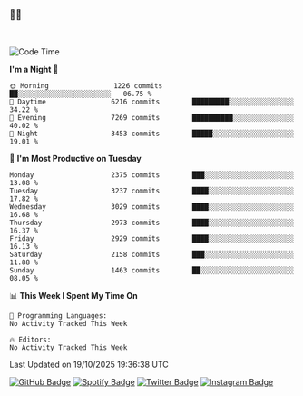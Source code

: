### 🤙🍺

<!-- <a href="https://github-readme-stats.vercel.app/api?username=hzak2xx&count_private=true&show_icons=true&theme=dracula">
  <img align="center" src="https://github-readme-stats.vercel.app/api?username=hzak2xx&count_private=true&show_icons=true&theme=dracula" />
</a>
</br> -->
</br>

<!--START_SECTION:waka-->
![Code Time](http://img.shields.io/badge/Code%20Time-4%2C209%20hrs%2040%20mins-blue)

**I'm a Night 🦉** 

```text
🌞 Morning                1226 commits        ██░░░░░░░░░░░░░░░░░░░░░░░   06.75 % 
🌆 Daytime                6216 commits        █████████░░░░░░░░░░░░░░░░   34.22 % 
🌃 Evening                7269 commits        ██████████░░░░░░░░░░░░░░░   40.02 % 
🌙 Night                  3453 commits        █████░░░░░░░░░░░░░░░░░░░░   19.01 % 
```
📅 **I'm Most Productive on Tuesday** 

```text
Monday                   2375 commits        ███░░░░░░░░░░░░░░░░░░░░░░   13.08 % 
Tuesday                  3237 commits        ████░░░░░░░░░░░░░░░░░░░░░   17.82 % 
Wednesday                3029 commits        ████░░░░░░░░░░░░░░░░░░░░░   16.68 % 
Thursday                 2973 commits        ████░░░░░░░░░░░░░░░░░░░░░   16.37 % 
Friday                   2929 commits        ████░░░░░░░░░░░░░░░░░░░░░   16.13 % 
Saturday                 2158 commits        ███░░░░░░░░░░░░░░░░░░░░░░   11.88 % 
Sunday                   1463 commits        ██░░░░░░░░░░░░░░░░░░░░░░░   08.05 % 
```


📊 **This Week I Spent My Time On** 

```text
💬 Programming Languages: 
No Activity Tracked This Week

🔥 Editors: 
No Activity Tracked This Week
```


 Last Updated on 19/10/2025 19:36:38 UTC
<!--END_SECTION:waka-->

[![GitHub Badge](https://img.shields.io/badge/GitHub-100000?style=for-the-badge&logo=github&logoColor=white)](https://github.com/hzak2xx)
[![Spotify Badge](https://img.shields.io/badge/Spotify-1ED760?&style=for-the-badge&logo=spotify&logoColor=white)](https://open.spotify.com/user/uf90s6sbbh75a1mt44clkhkvf)
[![Twitter Badge](https://img.shields.io/badge/Twitter-1DA1F2?style=for-the-badge&logo=twitter&logoColor=white)](https://twitter.com/hzak2xx)
[![Instagram Badge](https://img.shields.io/badge/Instagram-E4405F?style=for-the-badge&logo=instagram&logoColor=white)](https://www.instagram.com/hzak2xx/)
